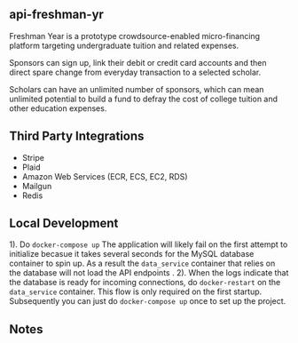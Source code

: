 ## api-freshman-yr

Freshman Year is a prototype crowdsource-enabled micro-financing platform targeting undergraduate tuition and related expenses.

Sponsors can sign up, link their debit or credit card accounts and then direct spare change from everyday transaction to a selected scholar.

Scholars can have an unlimited number of sponsors, which can mean unlimited potential to build a fund to defray the cost of college tuition and other education expenses. 


## Third Party Integrations

 * Stripe
 * Plaid
 * Amazon Web Services (ECR, ECS, EC2, RDS)
 * Mailgun
 * Redis

## Local Development

1). Do `docker-compose up` The application will likely fail on the first attempt to initialize becasue it takes several seconds for the MySQL database container to spin up. As a result the `data_service` container that relies on the database will not load the API endpoints . 
2). When the logs indicate that the database is ready for incoming connections, do `docker-restart` on the `data_service` container. This flow is only required on the first startup. Subsequently you can just do `docker-compose up` once to set up the project.

## Notes
